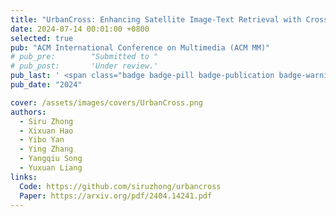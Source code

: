 ```yaml
---
title: "UrbanCross: Enhancing Satellite Image-Text Retrieval with Cross-Domain Adaptation"
date: 2024-07-14 00:01:00 +0800
selected: true
pub: "ACM International Conference on Multimedia (ACM MM)"
# pub_pre:        "Submitted to "
# pub_post:       'Under review.'
pub_last: ' <span class="badge badge-pill badge-publication badge-warning">Poster</span>'
pub_date: "2024"

cover: /assets/images/covers/UrbanCross.png
authors:
  - Siru Zhong
  - Xixuan Hao
  - Yibo Yan
  - Ying Zhang
  - Yangqiu Song
  - Yuxuan Liang
links:
  Code: https://github.com/siruzhong/urbancross
  Paper: https://arxiv.org/pdf/2404.14241.pdf
---
```

